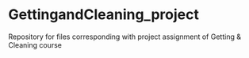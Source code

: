 # GettingandCleaning_project
Repository for files corresponding with project assignment of Getting &amp; Cleaning course
